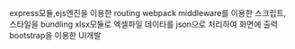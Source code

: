 express모듈,ejs엔진을 이용한  routing
webpack middleware를 이용한 스크립트,스타일을 bundling
xlsx모듈로 엑셀파일 데이타를 json으로 처리하여 화면에 출력
bootstrap을 이용한 UI개발